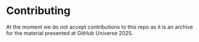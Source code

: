 # Contributing

At the moment we do not accept contributions to this repo as it is an archive for the material presented at GitHub Universe 2025.
